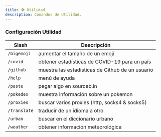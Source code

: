 ```yaml
---
title: 🛠️ Utilidad
description: Comandos de Utilidad.
---
```


### Configuración Utilidad

| Slash          | Descripción                                      |
| -------------- | ------------------------------------------------ |
| `/bigemoji`  | aumentar el tamaño de un emoji                   |
| `/covid`     | obtener estadísticas de COVID-19 para un país    |
| `/github`    | muestra las estadísticas de Github de un usuario |
| `/help`      | menú de ayuda                                    |
| `/paste`     | pegar algo en sourceb.in                         |
| `/pokedex`   | muestra información sobre un pokemon             |
| `/proxies`   | buscar varios proxies (http, socks4 & socks5)    |
| `/translate` | traducir de un idioma a otro                     |
| `/urban`     | buscar en el diccionario urbano                  |
| `/weather`   | obtener información meteorológica                |